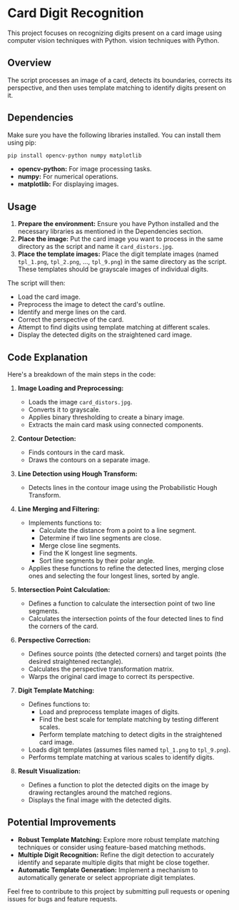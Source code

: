 # Card Digit Recognition

This project focuses on recognizing digits present on a card image using computer vision techniques with Python.
 vision techniques with Python.

## Overview

The script processes an image of a card, detects its boundaries, corrects its perspective, and then uses template matching to identify digits present on it.

## Dependencies

Make sure you have the following libraries installed. You can install them using pip:

```bash
pip install opencv-python numpy matplotlib
```

- **opencv-python:** For image processing tasks.
- **numpy:** For numerical operations.
- **matplotlib:** For displaying images.

## Usage

1. **Prepare the environment:** Ensure you have Python installed and the necessary libraries as mentioned in the Dependencies section.
2. **Place the image:**  Put the card image you want to process in the same directory as the script and name it `card_distors.jpg`.
3. **Place the template images:** Place the digit template images (named `tpl_1.png`, `tpl_2.png`, ..., `tpl_9.png`) in the same directory as the script. These templates should be grayscale images of individual digits.

The script will then:

- Load the card image.
- Preprocess the image to detect the card's outline.
- Identify and merge lines on the card.
- Correct the perspective of the card.
- Attempt to find digits using template matching at different scales.
- Display the detected digits on the straightened card image.

## Code Explanation

Here's a breakdown of the main steps in the code:

1. **Image Loading and Preprocessing:**
   - Loads the image `card_distors.jpg`.
   - Converts it to grayscale.
   - Applies binary thresholding to create a binary image.
   - Extracts the main card mask using connected components.

2. **Contour Detection:**
   - Finds contours in the card mask.
   - Draws the contours on a separate image.

3. **Line Detection using Hough Transform:**
   - Detects lines in the contour image using the Probabilistic Hough Transform.

4. **Line Merging and Filtering:**
   - Implements functions to:
     - Calculate the distance from a point to a line segment.
     - Determine if two line segments are close.
     - Merge close line segments.
     - Find the K longest line segments.
     - Sort line segments by their polar angle.
   - Applies these functions to refine the detected lines, merging close ones and selecting the four longest lines, sorted by angle.

5. **Intersection Point Calculation:**
   - Defines a function to calculate the intersection point of two line segments.
   - Calculates the intersection points of the four detected lines to find the corners of the card.

6. **Perspective Correction:**
   - Defines source points (the detected corners) and target points (the desired straightened rectangle).
   - Calculates the perspective transformation matrix.
   - Warps the original card image to correct its perspective.

7. **Digit Template Matching:**
   - Defines functions to:
     - Load and preprocess template images of digits.
     - Find the best scale for template matching by testing different scales.
     - Perform template matching to detect digits in the straightened card image.
   - Loads digit templates (assumes files named `tpl_1.png` to `tpl_9.png`).
   - Performs template matching at various scales to identify digits.

8. **Result Visualization:**
   - Defines a function to plot the detected digits on the image by drawing rectangles around the matched regions.
   - Displays the final image with the detected digits.

## Potential Improvements

- **Robust Template Matching:** Explore more robust template matching techniques or consider using feature-based matching methods.
- **Multiple Digit Recognition:**  Refine the digit detection to accurately identify and separate multiple digits that might be close together.
- **Automatic Template Generation:** Implement a mechanism to automatically generate or select appropriate digit templates.

Feel free to contribute to this project by submitting pull requests or opening issues for bugs and feature requests.